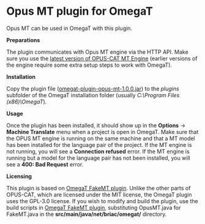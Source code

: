 Opus MT plugin for OmegaT
=========================

Opus MT can be used in OmegaT with this plugin.

**Preparations**

The plugin communicates with Opus MT engine via the HTTP API. Make sure you use the [latest version of OPUS-CAT MT Engine](https://github.com/Helsinki-NLP/OPUS-CAT/releases/tag/engine_v1.1.0.3) (earlier versions of the engine require some extra setup steps to work with OmegaT).

**Installation**

Copy the plugin file ([omegat-plugin-opus-mt-1.0.0.jar](https://github.com/Helsinki-NLP/OPUS-CAT/raw/master/OmegaTPlugin/omegat-plugin-opus-mt-1.0.0.jar)) to the *plugins* subfolder of the OmegaT installation folder (usually _C:\Program Files (x86)\OmegaT_).

**Usage**

Once the plugin has been installed, it should show up in the **Options** -> **Machine Translate** menu when a project is open in OmegaT. Make sure that the OPUS MT engine is running on the same machine and that a MT model has been installed for the language pair of the project. If the MT engine is not running, you will see a **Connection refused** error. If the MT engine is running but a model for the language pair has not been installed, you will see a **400: Bad Request** error.

**Licensing**

This plugin is based on [OmegaT FakeMT plugin](https://github.com/briacp/omegat-plugin-fake-mt). Unlike the other parts of OPUS-CAT, which are licensed under the MIT license, the OmegaT plugin uses the GPL-3.0 license. If you wish to modify and build the plugin, use the build scripts in [OmegaT FakeMT plugin](https://github.com/briacp/omegat-plugin-fake-mt), substituting OpusMT.java for FakeMT.java in the **src/main/java/net/briac/omegat/** directory.
